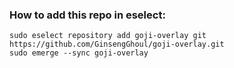 ### How to add this repo in eselect:

    sudo eselect repository add goji-overlay git https://github.com/GinsengGhoul/goji-overlay.git
    sudo emerge --sync goji-overlay
